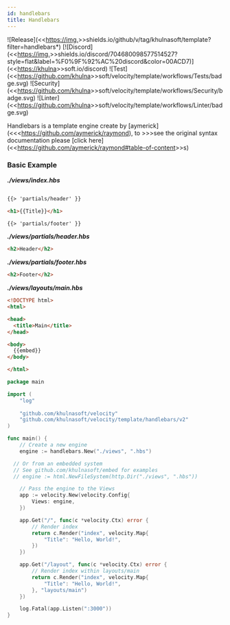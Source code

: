 ```yaml
---
id: handlebars
title: Handlebars
---
```


![Release](<<<https://img.>>>shields.io/github/v/tag/khulnasoft/template?filter=handlebars*)
[![Discord](<<<https://img.>>>shields.io/discord/704680098577514527?style=flat&label=%F0%9F%92%AC%20discord&color=00ACD7)](<<<https://khulna>>>soft.io/discord)
![Test](<<<https://github.com/khulna>>>soft/velocity/template/workflows/Tests/badge.svg)
![Security](<<<https://github.com/khulna>>>soft/velocity/template/workflows/Security/badge.svg)
![Linter](<<<https://github.com/khulna>>>soft/velocity/template/workflows/Linter/badge.svg)

Handlebars is a template engine create by [aymerick](<<<https://github.com/aymerick/raymond), to >>>see the original syntax documentation please [click here](<<<https://github.com/aymerick/raymond#table-of-content>>>s)

### Basic Example

_**./views/index.hbs**_
```html  

{{> 'partials/header' }}

<h1>{{Title}}</h1>

{{> 'partials/footer' }}
```  

_**./views/partials/header.hbs**_
```html
<h2>Header</h2>
```  

_**./views/partials/footer.hbs**_
```html
<h2>Footer</h2>
```  

_**./views/layouts/main.hbs**_
```html
<!DOCTYPE html>
<html>

<head>
  <title>Main</title>
</head>

<body>
  {{embed}}
</body>

</html>
```  


```go
package main

import (
	"log"
	
	"github.com/khulnasoft/velocity"
	"github.com/khulnasoft/velocity/template/handlebars/v2"
)

func main() {
	// Create a new engine
	engine := handlebars.New("./views", ".hbs")

  // Or from an embedded system
  // See github.com/khulnasoft/embed for examples
  // engine := html.NewFileSystem(http.Dir("./views", ".hbs"))

	// Pass the engine to the Views
	app := velocity.New(velocity.Config{
		Views: engine,
	})

	app.Get("/", func(c *velocity.Ctx) error {
		// Render index
		return c.Render("index", velocity.Map{
			"Title": "Hello, World!",
		})
	})

	app.Get("/layout", func(c *velocity.Ctx) error {
		// Render index within layouts/main
		return c.Render("index", velocity.Map{
			"Title": "Hello, World!",
		}, "layouts/main")
	})

	log.Fatal(app.Listen(":3000"))
}

```
